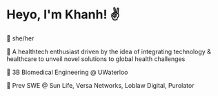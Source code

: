 # Heyo, I'm Khanh! :v:

<!--
**bxokhxnhle/bxokhxnhle** is a ✨ _special_ ✨ repository because its `README.md` (this file) appears on your GitHub profile.

Here are some ideas to get you started:

-->
:seedling: she/her

:cactus: A healthtech enthusiast driven by the idea of integrating technology & healthcare to unveil novel solutions to global health challenges

🦾 3B Biomedical Engineering @ UWaterloo 

:milky_way: Prev SWE @ Sun Life, Versa Networks, Loblaw Digital, Purolator
